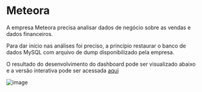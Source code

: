 # Meteora

A empresa Meteora precisa analisar dados de negócio sobre as vendas e dados financeiros.

Para dar início nas análises foi preciso, a princípio restaurar o banco de dados MySQL com arquivo de dump disponibilizado pela empresa.

O resultado do desenvolvimento do dashboard pode ser visualizado abaixo e a versão interativa pode ser acessada [aqui](https://app.powerbi.com/view?r=eyJrIjoiZTMwZDQzMjUtZGYwZS00MzVhLTgzOWEtNTJjYTgxMzIyMGJkIiwidCI6IjJhZDMyYzlkLTMxNGItNDdiYi1hYzJiLTUzZDkwMTRmM2I3YyJ9)

![image](https://github.com/felipesbreve/ChallengeBI-3ed-Sem3/assets/72587609/98698cbb-f58c-4cb3-8462-c9bb883bb65f#vitrinedev)
